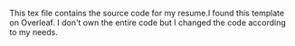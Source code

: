 This tex file contains the source code for my resume.I found this template on Overleaf.
I don't own the entire code but I changed the code according to my needs.
